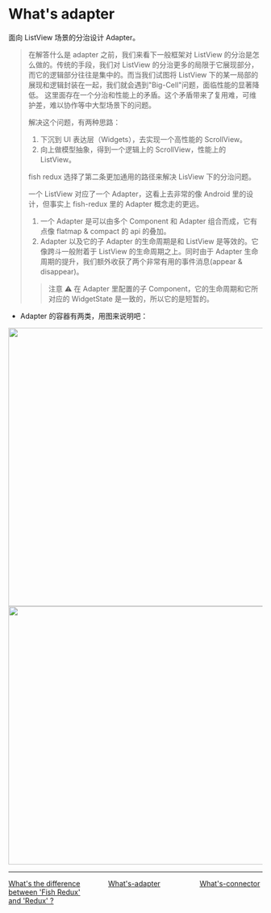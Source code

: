 # What's adapter

面向 ListView 场景的分治设计 Adapter。

> 在解答什么是 adapter 之前，我们来看下一般框架对 ListView 的分治是怎么做的。传统的手段，我们对 ListView 的分治更多的局限于它展现部分，而它的逻辑部分往往是集中的。而当我们试图将 ListView 下的某一局部的展现和逻辑封装在一起，我们就会遇到"Big-Cell"问题，面临性能的显著降低。
> 这里面存在一个分治和性能上的矛盾。这个矛盾带来了复用难，可维护差，难以协作等中大型场景下的问题。
>
> 解决这个问题，有两种思路：
>
> 1. 下沉到 UI 表达层（Widgets），去实现一个高性能的 ScrollView。
> 2. 向上做模型抽象，得到一个逻辑上的 ScrollView，性能上的 ListView。
>
> fish redux 选择了第二条更加通用的路径来解决 LisView 下的分治问题。
>
> 一个 ListView 对应了一个 Adapter，这看上去非常的像 Android 里的设计，但事实上 fish-redux 里的 Adapter 概念走的更远。
>
> 1. 一个 Adapter 是可以由多个 Component 和 Adapter 组合而成，它有点像 flatmap & compact 的 api 的叠加。
> 2. Adapter 以及它的子 Adapter 的生命周期是和 ListView 是等效的。它像跨斗一般附着于 ListView 的生命周期之上。同时由于 Adapter 生命周期的提升，我们额外收获了两个非常有用的事件消息(appear & disappear)。
>
> > 注意 ⚠️ 在 Adapter 里配置的子 Component，它的生命周期和它所对应的 WidgetState 是一致的，所以它的是短暂的。

-   Adapter 的容器有两类，用图来说明吧：

<img src="https://img.alicdn.com/tfs/TB1sXXOLQvoK1RjSZPfXXXPKFXa-1666-1104.png" width="833px" height="552px">

<img src="https://img.alicdn.com/tfs/TB10lxHLMDqK1RjSZSyXXaxEVXa-1838-1024.png" width="919px" height="512px">

---
<div style="width:100%;height:40px;">
    <a style="width:33%;float:left;" href="./what's-the-diiference-cn.md">What's the difference between 'Fish Redux' and 'Redux' ?</a>
    <a style="width:33%;float:left;text-align:center;" href="./What's-adapter.md">What's-adapter</a>
    <a style="width:33%;float:left;text-align:right;" href="./What's-connector.md">What's-connector</a>
</div>